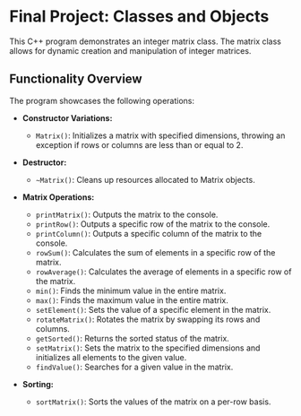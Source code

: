 # Final Project: Classes and Objects

This C++ program demonstrates an integer matrix class. The matrix class allows for dynamic creation and manipulation of integer matrices.

## Functionality Overview

The program showcases the following operations:

- **Constructor Variations:**
    - `Matrix()`: Initializes a matrix with specified dimensions, throwing an exception if rows or columns are less than or equal to 2.

- **Destructor:**
    - `~Matrix()`: Cleans up resources allocated to Matrix objects.

- **Matrix Operations:**
    - `printMatrix()`: Outputs the matrix to the console.
    - `printRow()`: Outputs a specific row of the matrix to the console.
    - `printColumn()`: Outputs a specific column of the matrix to the console.
    - `rowSum()`: Calculates the sum of elements in a specific row of the matrix.
    - `rowAverage()`: Calculates the average of elements in a specific row of the matrix.
    - `min()`: Finds the minimum value in the entire matrix.
    - `max()`: Finds the maximum value in the entire matrix.
    - `setElement()`: Sets the value of a specific element in the matrix.
    - `rotateMatrix()`: Rotates the matrix by swapping its rows and columns.
    - `getSorted()`: Returns the sorted status of the matrix.
    - `setMatrix()`: Sets the matrix to the specified dimensions and initializes all elements to the given value.
    - `findValue()`: Searches for a given value in the matrix.

- **Sorting:**
    - `sortMatrix()`: Sorts the values of the matrix on a per-row basis.
